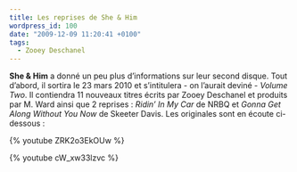 ```yaml
---
title: Les reprises de She & Him
wordpress_id: 100
date: "2009-12-09 11:20:41 +0100"
tags:
  - Zooey Deschanel
---
```


**She & Him** a donné un peu plus d’informations sur leur second disque. Tout
d’abord, il sortira le 23 mars 2010 et s’intitulera - on l’aurait deviné -
_Volume Two_. Il contiendra 11 nouveaux titres écrits par Zooey Deschanel et
produits par M. Ward ainsi que 2 reprises : _Ridin’ In My Car_ de NRBQ et _Gonna
Get Along Without You Now_ de Skeeter Davis. Les originales sont en écoute
ci-dessous :

{% youtube ZRK2o3EkOUw %}

{% youtube cW_xw33lzvc %}
